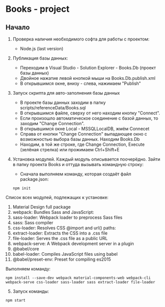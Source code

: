 # Books - project
## Начало
1. Проверка наличия необходимого софта для работы с проектом:
    - Node.js (last version)
    
2. Публикация базы данных:
    - Переходим в Visual Studio - Solution Explorer - Books.Db (проект базы данных)
    - Двойное нажатие левой кнопкой мыши на Books.Db.publish.xml
    - В открывшимся окне, внизу - слева, нажимаем "Publish"
  
3. Запуск скрипта для авто-заполнения базы данных
    - В проекте базы данных заходим в папку scripts/referenceData/Books.sql
    - В открывшимся файле, сверху от него находим кнопку "Connect".
    - Если произошло автоматическое соединение с базой данных, то заходим "Change Connection".
    - В открывшимся окне Local - MSSQLLocalDB, жмём Connecеt
    - Справа от кнопки "Change Connection" выпадающее окно с возможностью выбора базы данных. Находим Books.Db
    - Находим, в той же строке, где Change Connection, Execute (зелёная стрелка) или прожимаем Ctrl+Shift+E

4. Установка модулей. Каждый модуль описывается поочерёдно. Зайти в папку проекта Books и оттуда вызывать командную строку:
    - Сначала выполняем команду, которая создаёт файл package.json: 
    
    ```
    npm init
    ```
    
Список всех модулей, подлежащих к установке:
1. Material Design full package
2. webpack: Bundles Sass and JavaScript:
3. sass-loader: Webpack loader to preprocess Sass files
4. sass: Sass compiler
5. css-loader: Resolves CSS @import and url() paths:
6. extract-loader: Extracts the CSS into a .css file
7. file-loader: Serves the .css file as a public URL
8. webpack-serve:  A Webpack development server in a plugin
9. @babel/core
10. babel-loader: Compiles JavaScript files using babel
11. @babel/preset-env: Preset for compiling es2015

Выполняем команду:

```
npm install --save-dev webpack material-components-web webpack-cli webpack-serve css-loader sass-loader sass extract-loader file-loader
```

5. Запуск команды: 

```
npm start
```
